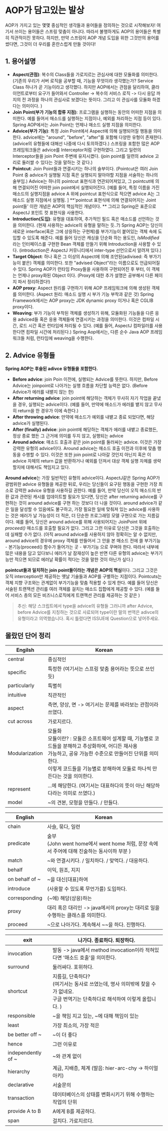 # AOP가 담고있는 발상 

AOP가 가지고 있는 몇몇 중심적인 생각들과 용어들을 정의하는 것으로 시작해보자! 여기서 쓰이는 용어들은 스프링 맞춤이 아니다. 따라서 불행하게도 AOP의 용어들은 특별히 직관적이진 못하다. 하지만, 만약 스프링이 AOP 개념 도입을 위한 그것만의 용어를 썼다면, 그것이 더 우리를 혼란스럽게 만들 것이다! 



## 1. 용어설명 

- **Aspect(관점)**:  복수의 Class들을 가로지르는 관심사에 대한 모듈화를 의미한다. 
  (기존의 우리가 서버 로직을 공부할 때, 기능을 무엇이라 생각했는가? Service Class 하나가 곧 기능이라고 생각했다. 하지만 AOP에서는 관점을 달리하여, 클라이언트로부터 요구가 들어와서 Controller -> 복수의 서비스 로직 -> 다시 응답 까지의 전 과정을 하나의 관심사로 보겠다는 뜻이다. 그리고 이 관심사를 모듈화 하겠다는 의미이다. )
- **Join Point(부가 기능의 합류 지점)**: 프로그램을 실행하는 동안의 어떠한 지점을 의미한다. 예를 들어서 매소드를 실행하는 지점이나, 예외를 처리하는 지점 등이 있다. Spring AOP에서는 Join Point는 언제나 매소드 실행 지점을 의미한다. 
- **Advice(부가 기능)**: 특정 Join Point에서 Aspect에 의해 실행되어질 행동을 의미한다. advice에는 "around", "before", "after"를 포함해 다양한 유형이 존재한다. (advice의 유형들에 대해선 나중에 다시 토의하겠다.) 스프링을 포함한 많은 AOP 프레임워크들은 advice를 Interceptor처럼 구현하였다. 그리고 일련의 Interceptor들을 join Point 주변에 유지시켰다. (join point를 일련의 advice 고리로 둘러쌀 수 있다는 것을 말하는 것 같다.)
- **Pointcut**: Join Point들과 연결시키는 하나의 술부이다. (Pointcut은 여러 Join Point 중 advice가 실행될 지점 혹은 실행되지 말아야할 지점을 서술하는 하나의 술부임.) Advice는 하나의 pointcut 표현식과 연관되어져있고, 그 pointcut에 의해 연결되어진 어떠한 join point에서 실행되어진다. [예를 들어, 특정 이름을 가진 매소드의 실행지점을 advice A 위에 pointcut 표현식으로 적으면 advice A는 그 매소드 실행 지점에서 실행됨. ] **'pointcut 표현식에 의해 연결되어지는 Joint point들' 이란 개념은 AOP의 핵심적인 개념이다. ** 그리고 Spring은 표준으로 AspectJ 포인트 컷 표현식을 사용한다. 
- **Introduction(도입)**:  유형을 대표하여, 추가적인 필드 혹은 매소드를 선언하는 것을 의미한다. (현재 사용하는 advice의 유형을 말하는 듯..?) Spring AOP는 당신이 새로운 interface(혹은 그에 상응하는 구현체)를 부가기능이 붙어있는 객체 속에 도입할 수 있도록 해준다. 예를 들어 당신은  캐싱을 단순화 하는 용도인, *IsModified* 라는 인터페이스를 구현한 Bean 객체를 만들기 위해 Introduction을 사용할 수 있다. (introduction은 AspectJ 커뮤니티에서 inter-type 선언으로서 알려져 있다.)
- **Target Object**: 하나 혹은 그 이상의 Aspect에 의해 조언된(adivised: 즉 부가기능이 붙은) 객체를 의미한다. 또한 "advised Object"라는 이름으로도 언급되어질 수 있다. Spring AOP가 런타임 Proxy들을 사용하여 구현되어진 후 부터, 이 객체는 언제나 proxy화된 Object 이다. (Proxy에 대한 추가 설명은 공부해서 다른 페이지 파서 정리하겠다!) 
- **AOP proxy**: Aspect 원리를 구현하기 위해 AOP 프레임워크에 의해 생성된 객체를 의미한다. (Aspect 원리: 매소드 실행 시 부가 기능 부착과 같은 것) Spring Framework에서는 AOP proxy는 JDK dynamic proxy 이거나 혹은 CGLIB proxy이다. 
- **Weaving**:  부가 기능이 부착된 객체를 생성하기 위해, 모듈화된 기능들을 다른 응용 adviced들 혹은 응용 객체들에 연결시키는 과정을 의미한다. 이것은 컴파일 시간, 로드 시간 혹은 런타임에 처리될 수 있다. (예를 들어, AspectJ 컴파일러를 사용한다면 컴파일 시간에 처리된다.) Spring Aop에서는, 다른 순수 Java AOP 프레임워크들 처럼, 런타임에 weaving을 수행한다. 

## 2. Advice 유형들

**Spring AOP는 후술된 adivce 유형들을 포함한다.**

- **Before advice**: join Poin 이전에, 실행되는 Advice를 뜻한다. 하지만, Before Advice는 joinpoint로 나아가는 실행 흐름을 차단할 능력은 없다. (Before Advice가 에러를 내뱉지 않는 한)
- **After returning advice**: join point에 해당하는 객체가 무사히 자기 작업을 끝냈을 경우, 실행되는 advice이다. (예를 들어, 만약에 매소드가 에러를 뱉지 않고 무사히 return을 한 경우가 이에 속한다.)
- **After throwing advice**: 만약에 매소드가 예외를 내뱉고 종료 되었다면, 해당 advice가 실행된다. 
- **After (finally) advice**: join point에 해당하는 객체가 에러를 내뱉고 종료했든, 정상 종료 했든 그 근거에 의미를 두지 않고, 실행되는 advice
- **Around advice**: 매소드 호출과 같은 join point를 둘러싸는 advice. 이것은 가장 강력한 유형의 advice이다. Around advice는 매소드 호출 이전과 이후에 맞춤 행동을 수행할 수 있다. 이것은 또한 join point로 나아갈 것인지 아닌지 혹은 이 advice 자체의 return 값을 반환하거나 예외를 던져서 대상 객체 실행 자체를 생략할지에 대해서도 책임지고 있다. 

**Around advice**는 가장 일반적인 유형의 advice이다.  AspectJ같은 Spring AOP가 광범위한 advice 유형들을 제공한 뒤로, 우리는 당신들이 요구된 행동을 구현한 가장 최소로 강력한 advice 유형을 사용하길 권한다. 예를 들어, 만약 당신이 오직 매소드의 반환 값과 관련된 캐시를 업데이트할 필요가 있다면, 당신은 after returning advice를 구현하는 것이 around advice를 구현 하는 것보다 더 나을 것이다.  around advice가 같은 일을 달성할 수 있음에도 불구하고, 가장 필요한 일에 맞춰져 있는 advice를 사용하는 것은 에러가 날 가능성이 더 적은, 더 단순한 프로그래밍 모델 구현으로 가는 지름길 이다. 예를 들어, 당신은  around advice를 위해 사용되어지는 JoinPoint 위에 *proceed()* 매소드를 호출할 필요가 없다. 그리고 그런 이유로 당신은 그것을 호출하는데 실패할 수가 없다. (아직 around advice를 사용하지 않아 정확히는 알 수 없지만, around advice의 경우에 proxy 객체를 만들어서 그 안을 본 매소드 전에 쓸 부가기능 - 본기능(proceed() 함수가 들어가는 곳 - 부가기능 으로 꾸며야 한다. 따라서 내부에 많은 내용을 담고 있다보니 에러가 날 잠재성이 높은 반면 다른 유형의 advice는 부가기능만 적으면 되므로 에러날 확률이 적다는 것을 말한 것이 아닌가 싶다.) 

**pointcut들과 일치하는 join point들이라는 개념은 AOP의 핵심**이다. 그리고 그것은 오직 interception만 제공하는 옛날 기술들과 AOP를 구별하는 지점이다. Pointcuts는 객체 지향 구조와는 관계없이 부가기능을 맞춤 적용할 수 있게 한다. 예를 들어 당신은 서술된 트랜잭션 관리를 여러 객체를 걸치는 매소드 집합에게 제공할 수 있다. (예를 들어 서비스 층의 모든 비즈니스로직에게 트랜잭션 관리를 제공하는 것 같은 )





> 추신: 해당 스크립트에서 type을 advice의 유형들 그러니까 after Advice, before Advice를 지칭하는 것으로 사료되어 type이란 말의 번역은 adivce의 유형이라고 의역했습니다. 혹시 틀렸다면 ISSUE에 Question으로 넣어주세요.



## 몰랐던 단어 정리 

| Engilsh        | Korean                                                       |
| -------------- | ------------------------------------------------------------ |
| central        | 중심적인                                                     |
| specific       | 특정한 (여기서는 스프링 맞춤 용어라는 뜻으로 쓰인 듯)        |
| particularly   | 특별히                                                       |
| intuitive      | 직관적인                                                     |
| aspect         | 측면, 양상, 면 -> 여기서는 문제를 바라보는 관점이라 쓰였다.  |
| cut across     | 가로지르다.                                                  |
| Modularization | 모듈화<br />모듈이란? : 모듈은 소프트웨어 설계할 때, 기능별로 코드들을 분해하고 추상화하여, 어디든 재사용<br />가능하고, 공유 가능한 수준으로 만들어진 단위를 의미한다. <br />이렇게  코드들을 기능별로 분해하여 모듈로 하나씩 만든다는 것을 의미한다. |
| represent      | ...에 해당한다. (여기서는 대표하다의 뜻이 아닌 해당하다라는 의미로 쓰였다.) |
| model          | ~의 견본, 모형을 만들다. / 만들다.                           |

| English        | Korean                                                       |
| -------------- | ------------------------------------------------------------ |
| chain          | 사슬, 묶다, 일련                                             |
| predicate      | 술부<br />(John went home에서 went home 처럼, 문장 속에서 주어에 대해 진술하는 동사이하 부분 ) |
| match          | ~와 연결시키다. / 일치하다. / 맞먹다. / 대응하다.            |
| behalf         | 이익, 원조, 지지                                             |
| on behalf of ~ | ~을 대신[대표]하여                                           |
| introduce      | (사용할 수 있도록 무언가를) 도입하다.                        |
| corresponding  | (~에) 해당(상응)하는                                         |
| proxy          | 대리 혹은 대리인 -> java에서의 proxy는 대리로 일을 수행하는 클래스를 의미한다. |
| proceed        | ~으로 나아가다. 계속해서 ~~을 하다. 진행하다.                |

| exit               | 나가다. 종료하다. 퇴장하다.                                  |
| ------------------ | ------------------------------------------------------------ |
| invocation         | 발동 -> java에서 method invocation이라 적혀있다면 '매소드 호출'을 의미한다. |
| surround           | 둘러싸다. 포위하다.                                          |
| shortcut           | 지름길, 단축하다? <br />(여기서는 동사로 쓰였는데, 명사 의미밖에 찾을 수가 없네요. <br />구글 번역기는 단축하다로 해석하여 이렇게 올립니다. ) |
| responsible        | ~을 책임 지고 있는, ~에 대해 책임이 있는                     |
| least              | 가장 최소의, 가장 적은                                       |
| be better off ~    | ~이 더 좋다                                                  |
| hence              | 그런 이유로                                                  |
| independently of ~ | ~와 관계 없이                                                |
| hierarchy          | 계급, 지배층, 체계 (발음: hier-arc-chy -> 하이얼아키)        |
| declarative        | 서술문의                                                     |
| transaction        | 데이터베이스의 상태를 변화시키기 위해 수행하는 작업의 단위   |
| provide A to B     | A에게 B를 제공하다.                                          |
| span               | 걸치다. 가로지르다.                                          |

